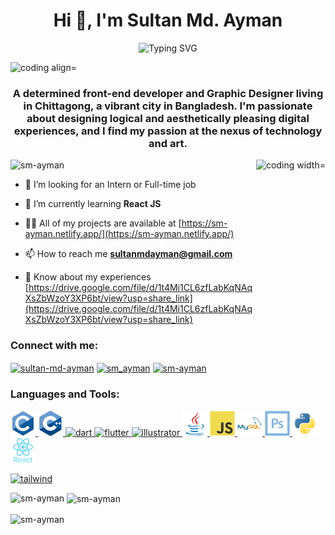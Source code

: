 <h1 align="center">Hi 👋, I'm Sultan Md. Ayman</h1>
<div align="center">
  <p align="center" href="https://git.io/typing-svg"><img src="https://readme-typing-svg.demolab.com?font=Fira+Code&weight=600&size=24&pause=1000&color=A5BDFD&width=435&lines=Frontend+Developer;ML%2FDL+Enthusiast;Graphic+Designer;UI%2FUX+Designer" alt="Typing SVG" /></p>
</div>
<img alt="coding align="right" src="https://camo.githubusercontent.com/ba9f3bd30647e352a3f5e1e45eb45c6ec7bad6155cd16aaedf4a426738da0ca5/68747470733a2f2f696e646f616e616c79746963612e636f6d2f7374617469632f696d616765732f62616e6e6572722e676966"> <br>
<h3 align="center">A determined front-end developer and Graphic Designer living in Chittagong, a vibrant city in Bangladesh. I'm passionate about designing logical and aesthetically pleasing digital experiences, and I find my passion at the nexus of technology and art.</h3>
<img alt="coding width="500" height="300" align="right" src="https://cdn.dribbble.com/users/720555/screenshots/4029449/desk.gif">
<p align="left"> <img src="https://komarev.com/ghpvc/?username=sm-ayman&label=Profile%20views&color=0e75b6&style=flat" alt="sm-ayman" /> </p>

- 🤝 I’m looking for an Intern or Full-time job

- 🌱 I’m currently learning **React JS**

- 👨‍💻 All of my projects are available at [https://sm-ayman.netlify.app/](https://sm-ayman.netlify.app/)

- 📫 How to reach me **sultanmdayman@gmail.com**

- 📄 Know about my experiences [https://drive.google.com/file/d/1t4Mi1CL6zfLabKqNAqXsZbWzoY3XP6bt/view?usp=share_link](https://drive.google.com/file/d/1t4Mi1CL6zfLabKqNAqXsZbWzoY3XP6bt/view?usp=share_link)

<h3 align="left">Connect with me:</h3>
<p align="left">
<a href="https://linkedin.com/in/sultan-md-ayman" target="blank"><img align="center" src="https://raw.githubusercontent.com/rahuldkjain/github-profile-readme-generator/master/src/images/icons/Social/linked-in-alt.svg" alt="sultan-md-ayman" height="30" width="40" /></a>
<a href="https://instagram.com/sm_ayman" target="blank"><img align="center" src="https://raw.githubusercontent.com/rahuldkjain/github-profile-readme-generator/master/src/images/icons/Social/instagram.svg" alt="sm_ayman" height="30" width="40" /></a>
<a href="https://www.leetcode.com/sm-ayman" target="blank"><img align="center" src="https://raw.githubusercontent.com/rahuldkjain/github-profile-readme-generator/master/src/images/icons/Social/leet-code.svg" alt="sm-ayman" height="30" width="40" /></a>
</p>

<h3 align="left">Languages and Tools:</h3>
<p align="left"> <a href="https://www.cprogramming.com/" target="_blank" rel="noreferrer"> <img src="https://raw.githubusercontent.com/devicons/devicon/master/icons/c/c-original.svg" alt="c" width="40" height="40"/> </a> <a href="https://www.w3schools.com/cpp/" target="_blank" rel="noreferrer"> <img src="https://raw.githubusercontent.com/devicons/devicon/master/icons/cplusplus/cplusplus-original.svg" alt="cplusplus" width="40" height="40"/> </a> <a href="https://dart.dev" target="_blank" rel="noreferrer"> <img src="https://www.vectorlogo.zone/logos/dartlang/dartlang-icon.svg" alt="dart" width="40" height="40"/> </a> <a href="https://flutter.dev" target="_blank" rel="noreferrer"> <img src="https://www.vectorlogo.zone/logos/flutterio/flutterio-icon.svg" alt="flutter" width="40" height="40"/> </a> <a href="https://www.adobe.com/in/products/illustrator.html" target="_blank" rel="noreferrer"> <img src="https://www.vectorlogo.zone/logos/adobe_illustrator/adobe_illustrator-icon.svg" alt="illustrator" width="40" height="40"/> </a> <a href="https://www.java.com" target="_blank" rel="noreferrer"> <img src="https://raw.githubusercontent.com/devicons/devicon/master/icons/java/java-original.svg" alt="java" width="40" height="40"/> </a> <a href="https://developer.mozilla.org/en-US/docs/Web/JavaScript" target="_blank" rel="noreferrer"> <img src="https://raw.githubusercontent.com/devicons/devicon/master/icons/javascript/javascript-original.svg" alt="javascript" width="40" height="40"/> </a> <a href="https://www.mysql.com/" target="_blank" rel="noreferrer"> <img src="https://raw.githubusercontent.com/devicons/devicon/master/icons/mysql/mysql-original-wordmark.svg" alt="mysql" width="40" height="40"/> </a> <a href="https://www.photoshop.com/en" target="_blank" rel="noreferrer"> <img src="https://raw.githubusercontent.com/devicons/devicon/master/icons/photoshop/photoshop-line.svg" alt="photoshop" width="40" height="40"/> </a> <a href="https://www.python.org" target="_blank" rel="noreferrer"> <img src="https://raw.githubusercontent.com/devicons/devicon/master/icons/python/python-original.svg" alt="python" width="40" height="40"/> </a> <a href="https://reactjs.org/" target="_blank" rel="noreferrer"> <img src="https://raw.githubusercontent.com/devicons/devicon/master/icons/react/react-original-wordmark.svg" alt="react" width="40" height="40"/> </a> </p>
<p align="left"> <a href="https://tailwindcss.com/" target="_blank" rel="noreferrer"> <img src="https://www.vectorlogo.zone/logos/tailwindcss/tailwindcss-icon.svg" alt="tailwind" width="40" height="40"/> </a> </p>

<p><img align="left" src="https://github-readme-stats.vercel.app/api/top-langs?username=sm-ayman&show_icons=true&locale=en&layout=compact" alt="sm-ayman" /></p>

<p>&nbsp;<img align="center" src="https://github-readme-stats.vercel.app/api?username=sm-ayman&show_icons=true&locale=en" alt="sm-ayman" /></p>

<p><img align="center" src="https://github-readme-streak-stats.herokuapp.com/?user=sm-ayman&" alt="sm-ayman" /></p>
